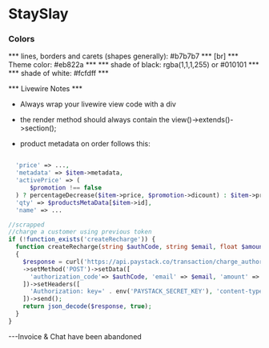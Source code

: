 # StaySlay


### Colors


*** lines, borders and carets (shapes generally): #b7b7b7 *** [br]
*** Theme color: #eb822a ***
*** shade of black: rgba(1,1,1,255) or #010101 ***
*** shade of white: #fcfdff  ***


*** Livewire Notes ***
- Always wrap your livewire view code with a div
- the render method should always contain the view()->extends()->section();

- product metadata on order follows this:

```php

  'price' => ..., 
  'metadata' => $item->metadata,
  'activePrice' => (
      $promotion !== false
  ) ? percentageDecrease($item->price, $promotion->dicount) : $item->price,
  'qty' => $productsMetaData[$item->id], 
  'name' => ...


```
```php
//scrapped
//charge a customer using previous token
if (!function_exists('createRecharge')) {
  function createRecharge(string $authCode, string $email, float $amount): array | object
  {
    $response = curl('https://api.paystack.co/transaction/charge_authorization')
    ->setMethod('POST')->setData([
      'authorization_code'=> $authCode, 'email' => $email, 'amount' => $amount*100 //amount in kobo
    ])->setHeaders([ 
      'Authorization: key=' . env('PAYSTACK_SECRET_KEY'), 'content-type: application/json'
    ])->send();
    return json_decode($response, true);
  }
}
```


---Invoice & Chat have been abandoned